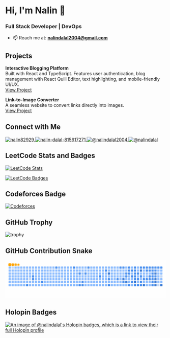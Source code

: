 
# Hi, I'm Nalin 👋

### Full Stack Developer | DevOps

- 📫 Reach me at: **nalindalal2004@gmail.com**

## Projects

**Interactive Blogging Platform**  
Built with React and TypeScript. Features user authentication, blog management with React Quill Editor, text highlighting, and mobile-friendly UI/UX.  
[View Project](https://medium-clone-six-mauve.vercel.app/Blogs/)

**Link-to-Image Converter**  
A seamless website to convert links directly into images.  
[View Project](https://qr-code-generator-theta-azure.vercel.app/)

## Connect with Me

<a href="https://twitter.com/nalin82929" target="blank">
  <img align="center" src="https://raw.githubusercontent.com/rahuldkjain/github-profile-readme-generator/master/src/images/icons/Social/twitter.svg" alt="nalin82929" height="30" width="40" />
</a>
<a href="https://linkedin.com/in/nalin-dalal-815617271" target="blank">
  <img align="center" src="https://raw.githubusercontent.com/rahuldkjain/github-profile-readme-generator/master/src/images/icons/Social/linked-in-alt.svg" alt="nalin-dalal-815617271" height="30" width="40" />
</a>
<a href="https://medium.com/@nalindalal2004" target="blank">
  <img align="center" src="https://raw.githubusercontent.com/rahuldkjain/github-profile-readme-generator/master/src/images/icons/Social/medium.svg" alt="@nalindalal2004" height="30" width="40" />
</a>
<a href="https://github.com/nalindalal" target="blank">
  <img align="center" src="https://raw.githubusercontent.com/rahuldkjain/github-profile-readme-generator/master/src/images/icons/Social/github.svg" alt="@nalindalal" height="30" width="40" />
</a>

## LeetCode Stats and Badges

[![LeetCode Stats](https://leetcard.jacoblin.cool/Nalindalal2004?theme=dark&font=Noto%20Sans%20Kannada&ext=heatmap)](https://leetcode.com/u/nalindalal2004/)

[![LeetCode Badges](https://leetcode-badge-showcase.vercel.app/api?username=Nalindalal2004&theme=light&border=border&animated=true)](https://leetcode.com/u/nalindalal2004/)

## Codeforces Badge

[![Codeforces](https://badges.riever.dev/codeforces/nalindalal2004.svg)](https://codeforces.com/profile/nalindalal2004)

## GitHub Trophy

![trophy](https://github-profile-trophy.vercel.app/?username=nalindalal&theme=onedark)

## GitHub Contribution Snake

![GitHub Contribution Snake](https://github.com/NalinDalal/NalinDalal/blob/output/github-contribution-grid-snake.gif)

## Holopin Badges

[![An image of @nalindalal's Holopin badges, which is a link to view their full Holopin profile](https://holopin.me/nalindalal)](https://holopin.io/@nalindalal)
